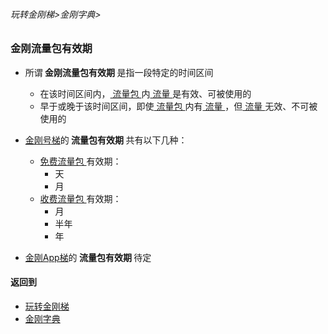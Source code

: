 ###### 玩转金刚梯>金刚字典>
### 金刚流量包有效期

- 所谓<strong> 金刚流量包有效期 </strong>是指一段特定的时间区间
  - 在该时间区间内，[ 流量包 ](https://github.com/a2zitpro/web/blob/master/LadderFree/kkDictionary/KKDataTrafficPackage.md)内[ 流量 ](https://github.com/a2zitpro/web/blob/master/LadderFree/kkDictionary/KKDataTraffic.md)是有效、可被使用的
  - 早于或晚于该时间区间，即使[ 流量包 ](https://github.com/a2zitpro/web/blob/master/LadderFree/kkDictionary/KKDataTrafficPackage.md)内有[ 流量 ](https://github.com/a2zitpro/web/blob/master/LadderFree/kkDictionary/KKDataTraffic.md)，但[ 流量 ](https://github.com/a2zitpro/web/blob/master/LadderFree/kkDictionary/KKDataTraffic.md)无效、不可被使用的
- [金刚号梯](https://github.com/a2zitpro/web/blob/master/LadderFree/kkDictionary/KKLadder.md)的<strong> 流量包有效期 </strong >共有以下几种：
   - [ 免费流量包 ]()有效期：
     - 天
     - 月
   - [ 收费流量包 ]()有效期：
     - 月
     - 半年
     - 年

-  [金刚App梯](https://github.com/a2zitpro/web/blob/master/LadderFree/kkDictionary/KKLadderAPP.md)的<strong> 流量包有效期 </strong >待定

#### 返回到
- [玩转金刚梯](https://github.com/a2zitpro/web/blob/master/LadderFree/A.md)
- [金刚字典](https://github.com/a2zitpro/web/blob/master/LadderFree/kkDictionary/KKDictionary.md)

